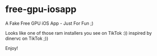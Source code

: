 # free-gpu-iosapp

  A Fake Free GPU iOS App - Just For Fun ;)

Looks like one of those ram installers you see on TikTok :)) inspired by dinervc on TikTok ;))

Enjoy!

